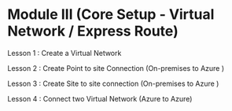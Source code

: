 
# Module III (Core Setup - Virtual Network / Express Route)

Lesson 1 : Create a Virtual Network

Lesson 2 : Create Point to site Connection (On-premises to Azure )

Lesson 3 : Create Site to site connection (On-premises to Azure )

Lesson 4 : Connect two Virtual Network (Azure to Azure)
